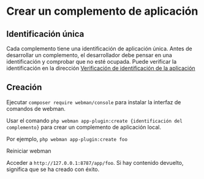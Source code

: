# Crear un complemento de aplicación

## Identificación única

Cada complemento tiene una identificación de aplicación única. Antes de desarrollar un complemento, el desarrollador debe pensar en una identificación y comprobar que no esté ocupada. Puede verificar la identificación en la dirección [Verificación de identificación de la aplicación](https://www.workerman.net/app/check)

## Creación

Ejecutar `composer require webman/console` para instalar la interfaz de comandos de webman.

Usar el comando `php webman app-plugin:create {identificación del complemento}` para crear un complemento de aplicación local.

Por ejemplo, `php webman app-plugin:create foo`

Reiniciar webman

Acceder a `http://127.0.0.1:8787/app/foo`. Si hay contenido devuelto, significa que se ha creado con éxito.
